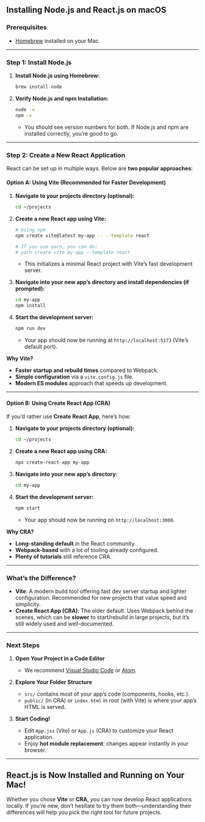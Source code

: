 ## Installing Node.js and React.js on macOS

### Prerequisites

- [Homebrew](https://brew.sh/) installed on your Mac.

---

### Step 1: Install Node.js

1. **Install Node.js using Homebrew:**

   ```bash
   brew install node
   ```

2. **Verify Node.js and npm Installation:**

   ```bash
   node -v
   npm -v
   ```
   - You should see version numbers for both. If Node.js and npm are installed correctly, you’re good to go.

---

### Step 2: Create a New React Application

React can be set up in multiple ways. Below are **two popular approaches**:

#### Option A: Using Vite (Recommended for Faster Development)

1. **Navigate to your projects directory (optional):**

   ```bash
   cd ~/projects
   ```

2. **Create a new React app using Vite:**

   ```bash
   # Using npm
   npm create vite@latest my-app -- --template react

   # If you use yarn, you can do:
   # yarn create vite my-app --template react
   ```
   - This initializes a minimal React project with Vite’s fast development server.

3. **Navigate into your new app’s directory and install dependencies (if prompted):**

   ```bash
   cd my-app
   npm install
   ```

4. **Start the development server:**

   ```bash
   npm run dev
   ```
   - Your app should now be running at `http://localhost:5173` (Vite’s default port).

**Why Vite?**  
- **Faster startup and rebuild times** compared to Webpack.  
- **Simple configuration** via a `vite.config.js` file.  
- **Modern ES modules** approach that speeds up development.

---

#### Option B: Using Create React App (CRA)

If you’d rather use **Create React App**, here’s how:

1. **Navigate to your projects directory (optional):**

   ```bash
   cd ~/projects
   ```

2. **Create a new React app using CRA:**

   ```bash
   npx create-react-app my-app
   ```

3. **Navigate into your new app’s directory:**

   ```bash
   cd my-app
   ```

4. **Start the development server:**

   ```bash
   npm start
   ```
   - Your app should now be running on `http://localhost:3000`.

**Why CRA?**  
- **Long-standing default** in the React community.  
- **Webpack-based** with a lot of tooling already configured.  
- **Plenty of tutorials** still reference CRA.

---

### What’s the Difference?

- **Vite**: A modern build tool offering fast dev server startup and lighter configuration. Recommended for new projects that value speed and simplicity.  
- **Create React App (CRA)**: The older default. Uses Webpack behind the scenes, which can be **slower** to start/rebuild in large projects, but it’s still widely used and well-documented.

---

### Next Steps

1. **Open Your Project in a Code Editor**  
   - We recommend [Visual Studio Code](https://code.visualstudio.com/) or [Atom](https://atom.io/).  

2. **Explore Your Folder Structure**  
   - `src/` contains most of your app’s code (components, hooks, etc.).  
   - `public/` (in CRA) or `index.html` in root (with Vite) is where your app’s HTML is served.  

3. **Start Coding!**  
   - Edit `App.jsx` (Vite) or `App.js` (CRA) to customize your React application.  
   - Enjoy **hot module replacement**: changes appear instantly in your browser.

---

## React.js is Now Installed and Running on Your Mac!

Whether you chose **Vite** or **CRA**, you can now develop React applications locally. If you’re new, don’t hesitate to try them both—understanding their differences will help you pick the right tool for future projects.
